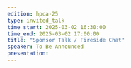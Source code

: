 ```yaml
---
edition: hpca-25
type: invited_talk
time_start: 2025-03-02 16:30:00
time_end: 2025-03-02 17:00:00
title: "Sponsor Talk / Fireside Chat"
speaker: To Be Announced
presentation: 
---
```

